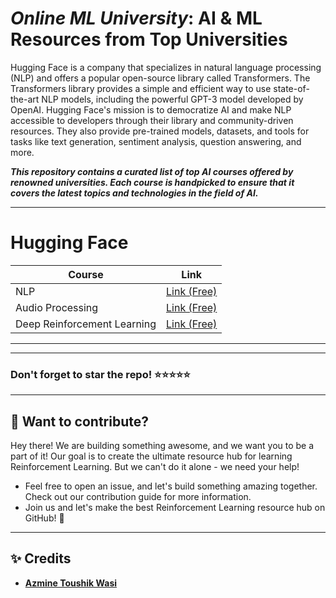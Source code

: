 # ***Online ML University***: **AI & ML Resources from Top Universities**
Hugging Face is a company that specializes in natural language processing (NLP) and offers a popular open-source library called Transformers. The Transformers library provides a simple and efficient way to use state-of-the-art NLP models, including the powerful GPT-3 model developed by OpenAI. Hugging Face's mission is to democratize AI and make NLP accessible to developers through their library and community-driven resources. They also provide pre-trained models, datasets, and tools for tasks like text generation, sentiment analysis, question answering, and more.

***This repository contains a curated list of top AI courses offered by renowned universities. Each course is handpicked to ensure that it covers the latest topics and technologies in the field of AI.***


---

# **Hugging Face**
| Course    | Link  |
|--------|-----|
| NLP |  [Link (Free)](https://huggingface.co/learn/nlp-course/chapter1/1) |
| Audio Processing |  [Link (Free)](https://huggingface.co/learn/audio-course/chapter0/introduction) |
| Deep Reinforcement Learning |  [Link (Free)](https://huggingface.co/learn/deep-rl-course/unit0/introduction) |


---
---

### Don't forget to **star** the repo! ⭐⭐⭐⭐⭐

---
## 👋 **Want to contribute?**

Hey there! We are building something awesome, and we want you to be a part of it! Our goal is to create the ultimate resource hub for learning Reinforcement Learning. But we can't do it alone - we need your help!
- Feel free to open an issue, and let's build something amazing together. Check out our contribution guide for more information.
- Join us and let's make the best Reinforcement Learning resource hub on GitHub! 🚀

---

## ✨ **Credits**
- [**Azmine Toushik Wasi**]()
